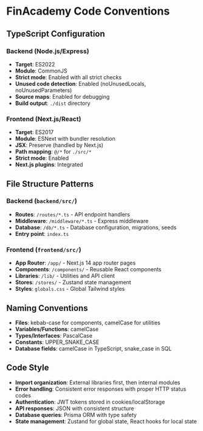 # FinAcademy Code Conventions

## TypeScript Configuration
### Backend (Node.js/Express)
- **Target**: ES2022
- **Module**: CommonJS
- **Strict mode**: Enabled with all strict checks
- **Unused code detection**: Enabled (noUnusedLocals, noUnusedParameters)
- **Source maps**: Enabled for debugging
- **Build output**: `./dist` directory

### Frontend (Next.js/React)
- **Target**: ES2017
- **Module**: ESNext with bundler resolution
- **JSX**: Preserve (handled by Next.js)
- **Path mapping**: `@/*` for `./src/*`
- **Strict mode**: Enabled
- **Next.js plugins**: Integrated

## File Structure Patterns
### Backend (`backend/src/`)
- **Routes**: `/routes/*.ts` - API endpoint handlers
- **Middleware**: `/middleware/*.ts` - Express middleware
- **Database**: `/db/*.ts` - Database configuration, migrations, seeds
- **Entry point**: `index.ts`

### Frontend (`frontend/src/`)
- **App Router**: `/app/` - Next.js 14 app router pages
- **Components**: `/components/` - Reusable React components
- **Libraries**: `/lib/` - Utilities and API client
- **Stores**: `/stores/` - Zustand state management
- **Styles**: `globals.css` - Global Tailwind styles

## Naming Conventions
- **Files**: kebab-case for components, camelCase for utilities
- **Variables/Functions**: camelCase
- **Types/Interfaces**: PascalCase
- **Constants**: UPPER_SNAKE_CASE
- **Database fields**: camelCase in TypeScript, snake_case in SQL

## Code Style
- **Import organization**: External libraries first, then internal modules
- **Error handling**: Consistent error responses with proper HTTP status codes
- **Authentication**: JWT tokens stored in cookies/localStorage
- **API responses**: JSON with consistent structure
- **Database queries**: Prisma ORM with type safety
- **State management**: Zustand for global state, React hooks for local state